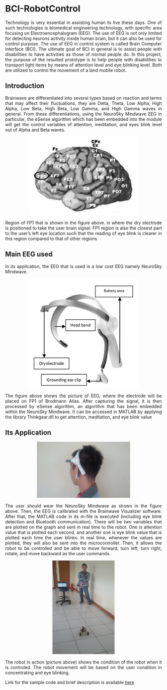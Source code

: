 # BCI-RobotControl

<p align="justify">
    Technology is very essential in assisting human to live these days. One of such technologies is biomedical engineering technology, with specific area focusing on Electroencephalogram (EEG). The use of EEG is not only limited for detecting neurons activity inside human brain, but it can also be used for control purpose. The use of EEG in control system is called Brain Computer Interface (BCI). The ultimate goal of BCI in general is to assist people with disabilities to have activities as those of normal people do. In this project, the purpose of the resulted prototype is to help people with disabilities to transport light items by means of attention level and eye blinking level. Both are utilized to
    control the movement of a land mobile robot.
</p>

## Introduction

<p align="justify">
    Brainwave are differentiated into several types based on reaction and terms that may affect their fluctuations, they are Delta, Theta, Low Alpha, High Alpha, Low Beta, High Beta, Low Gamma, and High Gamma waves in general. From these differentiations, using the NeuroSky Mindwave EEG in particular, the eSense algorithm which has been embedded into the module will get the control variables of attention, meditation, and eyes blink level out of Alpha and Beta waves. 
</p>


<p align="center">
    <img width="350" height="250" src="images/FP1.jpg">
</p>

<p align="justify">
    Region of FP1 that is shown in the figure above. is where the dry electrode is positioned to take the user brain signal. FP1 region is also the closest part to the user’s left eye location such that the reading of eye blink is clearer in this region compared to that of other regions
</p>

## Main EEG used

<p align="justify">
    In its application, the EEG that is used is a low cost EEG namely NeuroSky Mindwave.
</p>

<p align="center">
    <img width="350" height="350" src="images/UsedEEG.jpg">
</p>

<p align="justify">
    The figure above shows the picture of EEG, where the electrode will be placed on FP1 of Brodmann Atlas. After capturing the signal, it is then processed by eSense algorithm, an algorithm that has been embedded within the NeuroSky Mindwave. It can
    be accessed in MATLAB by applying the library Thinkgear.dll to get attention, meditation, and eye blink value
</p>

## Its Application

<p align="center">
    <img width="300" height="180" src="images/218406.jpg">
</p>

<p align="justify">
    The user should wear the NeuroSky Mindwave as shown in the figure above. Then, the EEG is calibrated with the Brainwave Visualizer software. After that, the MATLAB code in its m-file is executed (including eye blink detection and Bluetooth communication). There will be two variables that are plotted on the
    graph and sent in real time to the robot. One is attention value that is plotted each second, and another one is eye blink value that is plotted each
    time the user blinks. 
    In real time, whenever the values are plotted, they will also be sent into the microcontroller. Then, it allows the robot to be controlled and be able to
    move forward, turn left, turn right, rotate, and move backward as the user commands.
</p>

<p align="center">
    <img height="300" width="200" src="images/218405.jpg">
</p>

<p align="justify">
    The robot in action (picture above) shows the condition of the robot when it is
    controled. The robot movement will be based on the user condition in concentrating and eye blinking. 
</p>

Link for the sample code and brief description is available [here](https://github.com/Melvin555/BCI-RobotControl)



